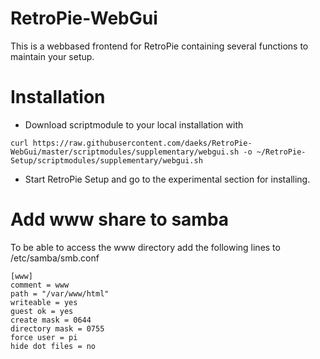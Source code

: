 # RetroPie-WebGui

This is a webbased frontend for RetroPie containing several functions to maintain your setup. 

# Installation 

- Download scriptmodule to your local installation with

```curl https://raw.githubusercontent.com/daeks/RetroPie-WebGui/master/scriptmodules/supplementary/webgui.sh -o ~/RetroPie-Setup/scriptmodules/supplementary/webgui.sh```
  
- Start RetroPie Setup and go to the experimental section for installing.

# Add www share to samba

To be able to access the www directory add the following lines to /etc/samba/smb.conf

```
[www]
comment = www
path = "/var/www/html"
writeable = yes
guest ok = yes
create mask = 0644
directory mask = 0755
force user = pi
hide dot files = no
```
